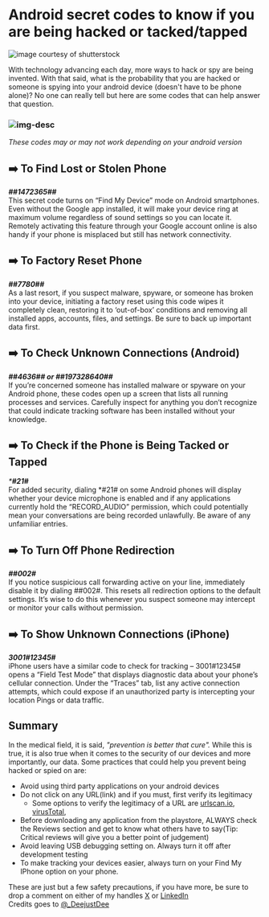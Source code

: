 # Android secret codes to know if you are being hacked or tacked/tapped

![image courtesy of shutterstock](https://www.shutterstock.com/image-photo/smart-phone-words-hacked-hacker-260nw-1544951072.jpg)

With technology advancing each day, more ways to hack or spy are being invented. With that said, what is the probability that you are hacked or someone is spying into your android device (doesn't have to be phone alone)? No one can really tell but here are some codes that can help answer that question.

### ![img-desc](https://www.shutterstock.com/image-photo/beneath-torn-strip-kraft-paper-600nw-1928550878.jpg)

_These codes may or may not work depending on your android version_

## ➡️ To Find Lost or Stolen Phone

_**##1472365##**_\
This secret code turns on “Find My Device” mode on Android smartphones. Even without the Google app installed, it will make your device ring at maximum volume regardless of sound settings so you can locate it.\
Remotely activating this feature through your Google account online is also handy if your phone is misplaced but still has network connectivity.

## ➡️ To Factory Reset Phone

_**##7780##**_\
As a last resort, if you suspect malware, spyware, or someone has broken into your device, initiating a factory reset using this code wipes it completely clean, restoring it to ‘out-of-box’ conditions and removing all installed apps, accounts, files, and settings. Be sure to back up important data first.

## ➡️ To Check Unknown Connections (Android)

_**##4636## or ##197328640##**_\
If you’re concerned someone has installed malware or spyware on your Android phone, these codes open up a screen that lists all running processes and services. Carefully inspect for anything you don’t recognize that could indicate tracking software has been installed without your knowledge.

## ➡️ To Check if the Phone is Being Tacked or Tapped

_\***#21#**_\
For added security, dialing \*#21# on some Android phones will display whether your device microphone is enabled and if any applications currently hold the “RECORD\_AUDIO” permission, which could potentially mean your conversations are being recorded unlawfully. Be aware of any unfamiliar entries.

## ➡️ To Turn Off Phone Redirection

_**##002#**_\
If you notice suspicious call forwarding active on your line, immediately disable it by dialing ##002#. This resets all redirection options to the default settings. It’s wise to do this whenever you suspect someone may intercept or monitor your calls without permission.

## ➡️ To Show Unknown Connections (iPhone)

_**3001#12345#**_\
iPhone users have a similar code to check for tracking – 3001#12345# opens a “Field Test Mode” that displays diagnostic data about your phone’s cellular connection. Under the “Traces” tab, list any active connection attempts, which could expose if an unauthorized party is intercepting your location Pings or data traffic.

## Summary

In the medical field, it is said, _"prevention is better that cure"._ While this is true, it is also true when it comes to the security of our devices and more importantly, our data. Some practices that could help you prevent being hacked or spied on are:

* Avoid using third party applications on your android devices
* Do not click on any URL(link) and if you must, first verify its legitimacy
  * Some options to verify the legitimacy of a URL are [urlscan.io](https://urlscan.io/), [virusTotal](https://www.virustotal.com/gui/home/url),
* Before downloading any application from the playstore, ALWAYS check the Reviews section and get to know what others have to say(Tip: Critical reviews will give you a better point of judgement)
* Avoid leaving USB debugging setting on. Always turn it off after development testing
* To make tracking your devices easier, always turn on your Find My IPhone option on your phone.

These are just but a few safety precautions, if you have more, be sure to drop a comment on either of my handles [X](https://twitter.com/Hiira_KE) or [LinkedIn](https://www.linkedin.com/in/samuel-hiira-muriithi)\
Credits goes to [@\_DeejustDee](https://twitter.com/_DeejustDee)
